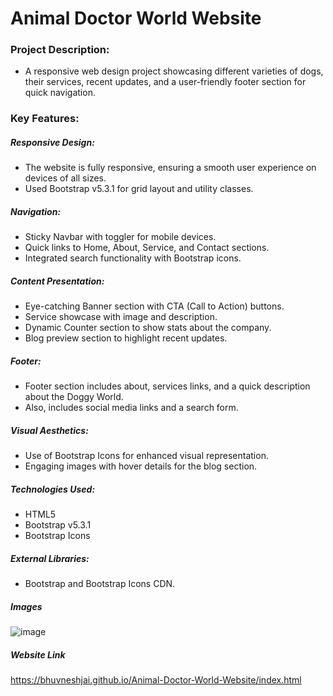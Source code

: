 # Animal Doctor World Website
### Project Description:
* A responsive web design project showcasing different varieties of dogs, their services, recent updates, and a user-friendly footer section for quick navigation.

### Key Features:

##### Responsive Design:
* The website is fully responsive, ensuring a smooth user experience on devices of all sizes.
* Used Bootstrap v5.3.1 for grid layout and utility classes.

##### Navigation:
* Sticky Navbar with toggler for mobile devices.
* Quick links to Home, About, Service, and Contact sections.
* Integrated search functionality with Bootstrap icons.

##### Content Presentation:
* Eye-catching Banner section with CTA (Call to Action) buttons.
* Service showcase with image and description.
* Dynamic Counter section to show stats about the company.
* Blog preview section to highlight recent updates.

##### Footer:
* Footer section includes about, services links, and a quick description about the Doggy World.
* Also, includes social media links and a search form.

##### Visual Aesthetics:
* Use of Bootstrap Icons for enhanced visual representation.
* Engaging images with hover details for the blog section.

##### Technologies Used:
* HTML5
* Bootstrap v5.3.1
* Bootstrap Icons

##### External Libraries:
* Bootstrap and Bootstrap Icons CDN.

##### Images
 ![image](https://github.com/Bhuvneshjai/Animal-Doctor-World-Website/assets/82877515/3e73612e-a4c4-4036-aa5d-2024790d657f)

##### Website Link
https://bhuvneshjai.github.io/Animal-Doctor-World-Website/index.html

